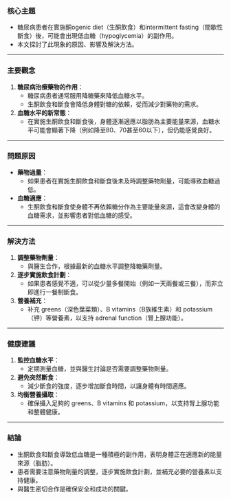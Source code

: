 ### 核心主題  
- 糖尿病患者在實施酮ogenic diet（生酮飲食）和intermittent fasting（間歇性斷食）後，可能會出現低血糖（hypoglycemia）的副作用。  
- 本文探討了此現象的原因、影響及解決方法。  

---

### 主要觀念  
1. **糖尿病治療藥物的作用**：  
   - 糖尿病患者通常服用降糖藥來降低血糖水平。  
   - 生酮飲食和斷食會降低身體對糖的依賴，從而減少對藥物的需求。  
2. **血糖水平的新常態**：  
   - 在實施生酮飲食和斷食後，身體逐漸適應以脂肪為主要能量來源，血糖水平可能會顯著下降（例如降至80、70甚至60以下），但仍能感覺良好。  

---

### 問題原因  
- **藥物過量**：  
  - 如果患者在實施生酮飲食和斷食後未及時調整藥物劑量，可能導致血糖過低。  
- **血糖適應**：  
  - 生酮飲食和斷食使身體不再依賴糖分作為主要能量來源，這會改變身體的血糖需求，並影響患者對低血糖的感受。  

---

### 解決方法  
1. **調整藥物劑量**：  
   - 與醫生合作，根據最新的血糖水平調整降糖藥劑量。  
2. **逐步實施飲食計劃**：  
   - 如果患者感覺不適，可以從少量多餐開始（例如一天兩餐或三餐），而非立即進行一餐制斷食。  
3. **營養補充**：  
   - 补充 greens（深色葉菜類）、B vitamins（B族維生素）和 potassium（钾）等營養素，以支持 adrenal function（腎上腺功能）。  

---

### 健康建議  
1. **監控血糖水平**：  
   - 定期測量血糖，並與醫生討論是否需要調整藥物劑量。  
2. **避免突然斷食**：  
   - 減少斷食的強度，逐步增加斷食時間，以讓身體有時間適應。  
3. **均衡營養攝取**：  
   - 確保攝入足夠的 greens、B vitamins 和 potassium，以支持腎上腺功能和整體健康。  

---

### 結論  
- 生酮飲食和斷食導致低血糖是一種積極的副作用，表明身體正在適應新的能量來源（脂肪）。  
- 患者需要注意藥物劑量的調整，逐步實施飲食計劃，並補充必要的營養素以支持健康。  
- 與醫生密切合作是確保安全和成功的關鍵。